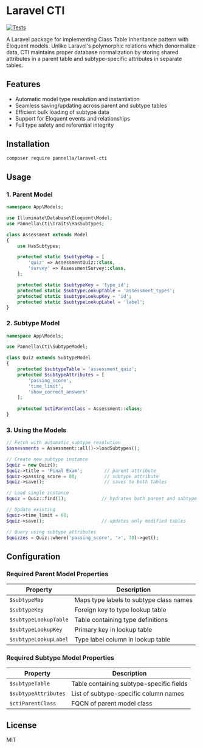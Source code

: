 # Laravel CTI

[![Tests](https://github.com/mattpannella/laravel-cti/actions/workflows/tests.yml/badge.svg)](https://github.com/mattpannella/laravel-cti/actions/workflows/tests.yml)

A Laravel package for implementing Class Table Inheritance pattern with Eloquent models. Unlike Laravel's polymorphic relations which denormalize data, CTI maintains proper database normalization by storing shared attributes in a parent table and subtype-specific attributes in separate tables.

## Features

- Automatic model type resolution and instantiation
- Seamless saving/updating across parent and subtype tables
- Efficient bulk loading of subtype data
- Support for Eloquent events and relationships
- Full type safety and referential integrity

## Installation

```bash
composer require pannella/laravel-cti
```

## Usage

### 1. Parent Model

```php
namespace App\Models;

use Illuminate\Database\Eloquent\Model;
use Pannella\Cti\Traits\HasSubtypes;

class Assessment extends Model
{
    use HasSubtypes;

    protected static $subtypeMap = [
        'quiz' => AssessmentQuiz::class,
        'survey' => AssessmentSurvey::class,
    ];

    protected static $subtypeKey = 'type_id';
    protected static $subtypeLookupTable = 'assessment_types';
    protected static $subtypeLookupKey = 'id';
    protected static $subtypeLookupLabel = 'label';
}
```

### 2. Subtype Model

```php
namespace App\Models;

use Pannella\Cti\SubtypeModel;

class Quiz extends SubtypeModel
{
    protected $subtypeTable = 'assessment_quiz';
    protected $subtypeAttributes = [
        'passing_score',
        'time_limit',
        'show_correct_answers'
    ];
    
    protected $ctiParentClass = Assessment::class;
}
```

### 3. Using the Models

```php
// Fetch with automatic subtype resolution
$assessments = Assessment::all()->loadSubtypes();

// Create new subtype instance
$quiz = new Quiz();
$quiz->title = 'Final Exam';        // parent attribute
$quiz->passing_score = 80;          // subtype attribute
$quiz->save();                      // saves to both tables

// Load single instance
$quiz = Quiz::find(1);             // hydrates both parent and subtype data

// Update existing
$quiz->time_limit = 60;
$quiz->save();                     // updates only modified tables

// Query using subtype attributes
$quizzes = Quiz::where('passing_score', '>', 70)->get();
```

## Configuration

### Required Parent Model Properties

| Property | Description |
|----------|-------------|
| `$subtypeMap` | Maps type labels to subtype class names |
| `$subtypeKey` | Foreign key to type lookup table |
| `$subtypeLookupTable` | Table containing type definitions |
| `$subtypeLookupKey` | Primary key in lookup table |
| `$subtypeLookupLabel` | Type label column in lookup table |

### Required Subtype Model Properties

| Property | Description |
|----------|-------------|
| `$subtypeTable` | Table containing subtype-specific fields |
| `$subtypeAttributes` | List of subtype-specific column names |
| `$ctiParentClass` | FQCN of parent model class |

## License

MIT